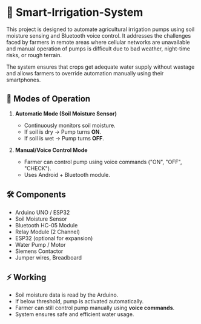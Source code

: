 # 🌱  Smart-Irrigation-System

This project is designed to automate agricultural irrigation pumps using soil moisture sensing and Bluetooth voice control. It addresses the challenges faced by farmers in remote areas where cellular networks are unavailable and manual operation of pumps is difficult due to bad weather, night-time risks, or rough terrain.

The system ensures that crops get adequate water supply without wastage and allows farmers to override automation manually using their smartphones.

## 🔧 Modes of Operation
1. **Automatic Mode (Soil Moisture Sensor)**
   - Continuously monitors soil moisture.
   - If soil is dry → Pump turns **ON**.
   - If soil is wet → Pump turns **OFF**.
   
2. **Manual/Voice Control Mode**
   - Farmer can control pump using voice commands ("ON", "OFF", "CHECK").
   - Uses Android + Bluetooth module.

## 🛠 Components
- Arduino UNO / ESP32
- Soil Moisture Sensor
- Bluetooth HC-05 Module
- Relay Module (2 Channel)
- ESP32 (optional for expansion)
- Water Pump / Motor
- Siemens Contactor
- Jumper wires, Breadboard

## ⚡ Working
- Soil moisture data is read by the Arduino.
- If below threshold, pump is activated automatically.
- Farmer can still control pump manually using **voice commands**.
- System ensures safe and efficient water usage.
